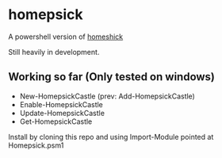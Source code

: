 # homepsick

A powershell version of [homeshick](https://github.com/andsens/homeshick)

Still heavily in development.

## Working so far (Only tested on windows)
- New-HomepsickCastle (prev: Add-HomepsickCastle)
- Enable-HomepsickCastle
- Update-HomepsickCastle
- Get-HomepsickCastle


Install by cloning this repo and using Import-Module pointed at Homepsick.psm1
